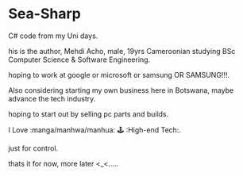 # Sea-Sharp
C# code from my Uni days.

his is the author, Mehdi Acho, male, 19yrs Cameroonian studying BSc Computer Science & Software Engineering.

hoping to work at google or microsoft or samsung OR SAMSUNG!!!.

Also considering starting my own business here in Botswana, maybe advance the tech industry.

hoping to start out by selling pc parts and builds.

I Love :manga/manhwa/manhua: :joystick: :High-end Tech:.

just for control.

thats it for now, more later <_<.....
